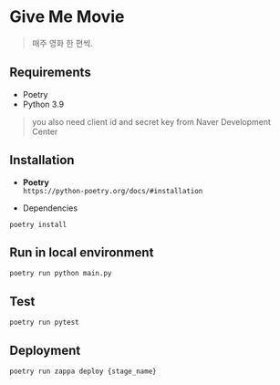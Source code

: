# Give Me Movie

> 매주 영화 한 편씩.

## Requirements
- Poetry
- Python 3.9
> you also need client id and secret key from Naver Development Center

## Installation
- __Poetry__<br>
`https://python-poetry.org/docs/#installation`

- Dependencies<br>
```
poetry install
```

## Run in local environment
```
poetry run python main.py
```

## Test
```
poetry run pytest
```

## Deployment
```
poetry run zappa deploy {stage_name}
```

